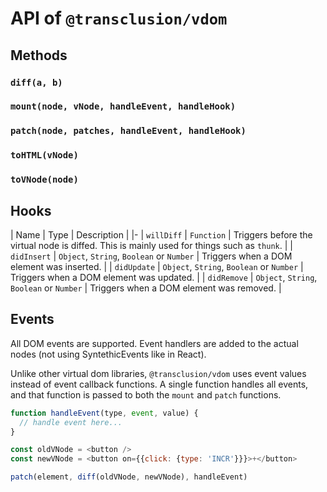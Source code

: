 # API of `@transclusion/vdom`

## Methods

### `diff(a, b)`
### `mount(node, vNode, handleEvent, handleHook)`
### `patch(node, patches, handleEvent, handleHook)`
### `toHTML(vNode)`
### `toVNode(node)`

## Hooks

| Name | Type | Description |
|-
| `willDiff` | `Function` | Triggers before the virtual node is diffed. This is mainly used for things such as `thunk`. |
| `didInsert` | `Object`, `String`, `Boolean` or `Number` | Triggers when a DOM element was inserted. |
| `didUpdate` | `Object`, `String`, `Boolean` or `Number` | Triggers when a DOM element was updated. |
| `didRemove` | `Object`, `String`, `Boolean` or `Number` | Triggers when a DOM element was removed. |

## Events

All DOM events are supported. Event handlers are added to the actual nodes (not using SyntethicEvents like in React).

Unlike other virtual dom libraries, `@transclusion/vdom` uses event values instead of event callback functions. A single function handles all events, and that function is passed to both the `mount` and `patch` functions.

```js
function handleEvent(type, event, value) {
  // handle event here...
}

const oldVNode = <button />
const newVNode = <button on={{click: {type: 'INCR'}}}>+</button>

patch(element, diff(oldVNode, newVNode), handleEvent)
```
